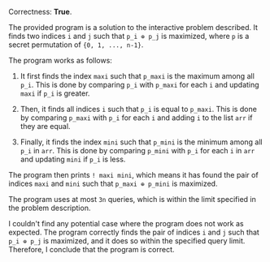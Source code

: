 Correctness: **True**.

The provided program is a solution to the interactive problem described. It finds two indices `i` and `j` such that `p_i ⊕ p_j` is maximized, where `p` is a secret permutation of `{0, 1, ..., n-1}`.

The program works as follows:

1. It first finds the index `maxi` such that `p_maxi` is the maximum among all `p_i`. This is done by comparing `p_i` with `p_maxi` for each `i` and updating `maxi` if `p_i` is greater.

2. Then, it finds all indices `i` such that `p_i` is equal to `p_maxi`. This is done by comparing `p_maxi` with `p_i` for each `i` and adding `i` to the list `arr` if they are equal.

3. Finally, it finds the index `mini` such that `p_mini` is the minimum among all `p_i` in `arr`. This is done by comparing `p_mini` with `p_i` for each `i` in `arr` and updating `mini` if `p_i` is less.

The program then prints `! maxi mini`, which means it has found the pair of indices `maxi` and `mini` such that `p_maxi ⊕ p_mini` is maximized.

The program uses at most `3n` queries, which is within the limit specified in the problem description.

I couldn't find any potential case where the program does not work as expected. The program correctly finds the pair of indices `i` and `j` such that `p_i ⊕ p_j` is maximized, and it does so within the specified query limit. Therefore, I conclude that the program is correct.